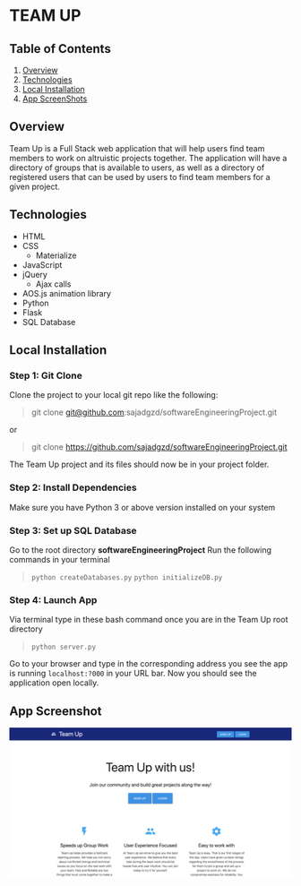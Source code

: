 # TEAM UP
## Table of Contents 
1. [Overview](#overview)
2. [Technologies](#technologies)
3. [Local Installation](#installation)
4. [App ScreenShots](#display)

<a name="overview"></a>
## Overview 
Team Up is a Full Stack web application that will help users find team members to work on
altruistic projects together. The application will have a directory of groups that is
available to users, as well as a directory of registered users that can be used by
users to find team members for a given project.

<a name="technologies"></a>
## Technologies
 * HTML
 * CSS
    * Materialize
 * JavaScript
 * jQuery
     * Ajax calls
 * AOS.js animation library
 * Python
 * Flask
 * SQL Database

<a name="installation"></a>
## Local Installation
### Step 1: Git Clone
Clone the project to your local git repo like the following:
> git clone git@github.com:sajadgzd/softwareEngineeringProject.git

or

> git clone https://github.com/sajadgzd/softwareEngineeringProject.git

The Team Up project and its files should now be in your project folder.

### Step 2: Install Dependencies

Make sure you have Python 3 or above version installed on your system


### Step 3: Set up SQL Database

Go to the root directory **softwareEngineeringProject**
Run the following commands in your terminal

> ``python createDatabases.py``
> ``python initializeDB.py``


### Step 4: Launch App 
Via terminal type in these bash command once you are in the Team Up root directory

> ``python server.py``
 

Go to your browser and type in the corresponding address you see the app is running `localhost:?000` in your URL bar. Now you should see the application open locally.

<a name="display"></a>
## App Screenshot
<img src="/view/assets/images/landing.png">

